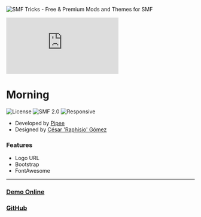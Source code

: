 ![SMF Tricks - Free & Premium Mods and Themes for SMF](https://smftricks.com/logos/logo.png)

![Theme Preview](https://custom.simplemachines.org/index.php?action=download;theme=2872;attach=251151;image)
 
# Morning
![License](https://img.shields.io/badge/License-MIT-a05a3f) ![SMF 2.0](https://img.shields.io/badge/SMF-2.0-996ee1) ![Responsive](https://img.shields.io/badge/Responsive-Yes-6e97e1)

* Developed by [Pipee](https://github.com/FelipeVa)
* Designed by [César 'Raphisio' Gómez](https://github.com/raphisio)

### Features
- Logo URL
- Bootstrap
- FontAwesome
---
### [Demo Online](http://demo.smftricks.com/index.php?theme=96)
### [GitHub](https://github.com/SMFTricks/Morning)